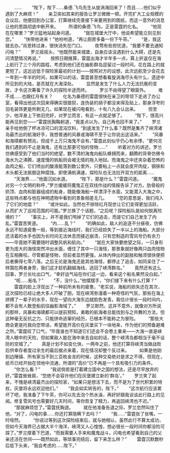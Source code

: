 　　……
　　“陛下，陛下……桑德.飞鸟先生从旋涡海回来了！而且……他们似乎遇到了大麻烦！”
　　亲卫突如其来的报告让罗兰微微一顿。开完扩大工业规模的会议后，他便回到办公室，打算继续完善接下来要用到的图纸，而这一意外的消息让他的思路彻底中断开来。
　　所谓的桑德.飞鸟，正是雷霆的化名。
　　“他现在在哪里？”罗兰猛地站起身问道。
　　“就在城堡大厅中，他说希望能立刻见到您。”
　　“快带他进来！”他吩咐道，“再让厨房多备一份下午茶。”
　　“是，我这就去办。”肖恩转过身，很快消失在门口。
　　夜莺有些担忧道，“我要不要去通知闪电？”
　　罗兰摇摇头，“他既然能来城堡，自身应该没遇到什么大碍，还是先问清楚情况再说。”
　　按照日期推算，雷霆出海才半年多一点，算上折返仅在海上航行了三个月的路程，考虑到他们还在幽影群岛逗留过一段时间，花在路上的就更短了。这远远低于探险家最初的计划——按照对方的设想，此次远航至少会花去一年到一年半的时间，如果可以的话，雷霆甚至想看看旋涡海尽头有什么，遗迹中所见到的大陆，是否就在大海深处。
　　显然是发生了什么人力无法抗衡的变故，才令这次筹备了许久的探险半途而终。
　　罗兰不由得望了眼窗外。
　　难不成……也跟红月有关？
　　化名为桑德的雷霆很快在亲卫的带领下走进了办公室，看得出他这次回来得确实很狼狈，连伪装的胡子都没来得及贴上，那身浮夸的羽毛装饰更是所剩无几，如果现在被闪电看到，十有八九会认出来。
　　但至少，他浑身上下依旧完好，对罗兰而言，有这一点就足够了。
　　“陛下，很高兴能再见到您——”雷霆抚胸鞠躬道，“我差点以为，自己再也回不来了。”
　　罗兰亲手给他倒了杯冰凉可口的混沌饮料，“到底发生了什么事？既然是集齐了峡湾诸岛最杰出的航海好手，我想普通的风暴或海啸不至于让你说出这话来。”
　　“风暴和海啸都有预兆，但成千上万只海鬼不会有，”雷霆此刻似乎仍心有余悸，“更何况我们遇到的不止是海鬼，还有比那更可怕的怪物……”
　　听着对方的讲述，罗兰仿佛感受到了他们当时的绝望，数不清的海鬼向船队蜂拥而来，翻腾的背脊仿佛令海水为之沸腾，速度慢的帆船则会被无情的拖入地狱。而海鬼之中还夹杂着恐怖的血肉之船，它们喷出的酸液能落到数公里外，只要粘上一点就会皮开肉绽，钢铁和木头都无法抵御这种腐蚀。即使满帆满速，探险队也无法拉开双方的距离……
　　“天海界……”他面沉如水道。
　　“陛下，那是什么？”雷霆问道。
　　“魔鬼对另一个文明的称呼，”罗兰缓缓将魔鬼正在双线作战的情报告诉了对方。肋骨般的拱顶、血肉和脏器组成的船身，既能像海船一样漂浮于水面，又能潜入大海之中，这些特点都与他在神明遗物中看到的景象相差无几。
　　“您的意思是，我们闯入了它们的地盘？”
　　“或许如此。当然也不排除红月现世让它们变得更加活跃，从而扩大了巡视范围的可能。”罗兰换了个话题，“之后呢？探险船队是如何脱离险境的？”
　　“事实上，并不是我们甩掉了它们的追击，而是它们自己发生了内乱。”雷霆苦笑道。
　　“内……乱？”
　　“的确如此，敌人的追逐不分昼夜，仿佛永远不知道疲惫一般，等到接近海线时，我们已经损失了一半以上的海船。大部分还活着的水手也因为长时间无法休息而接近崩溃，只有您制造的雪风号仍有余力——毕竟她不需要随时调整风帆和航向。”
　　“就在大家快要绝望之际，一只身形更为庞大的海怪突然冲出水面，缠住了其中一只海怪，那景象就好像两只血肉怪物在互相撕咬。尽管都是怪物，但前者显然更强，从体内伸出的副肢和触须很快便把后者撕得七零八落。之后无论是海鬼还是其他海怪，都停止了追击，如同呆住了一样围在两者身旁，我们这才趁机翻越海线，逃回了峡湾群岛。”
　　竟然还有这么回事，罗兰长吐出口气，“幸好运气站在你们这一边，看来这个船名果然没白起。”
　　“呃……船名？”
　　“不，没什么，”他摆摆手，“你们接下来有什么打算？”
　　雷霆的脸上浮现出了一种前所未有的疲惫，“老实说，海船的损失还在其次，这次探险已经让绝大多人吓破了胆。现在峡湾弥漫着一种奇怪的气氛，那些在海上拼搏了一辈子的水手，现在一望向大海东边就脸色发青。我估计很长一段时间内，都不会有人敢登船前往幽影海域了。”
　　罗兰默然。这并不意外，就像对方所说的那样，风暴和海啸都可以提前预知，勇敢的航海者总能找到与之共舞的方法，但这种毫无反抗之力、只能拼命逃窜的经历，已根本不能称之为冒险。
　　“那些大商会更是托我向您带话，希望能开高价在灰堡买下一块地来，作为他们的预备避难之所。”雷霆叹了口气，“毕竟谁也不知道它们还会不会卷土重来——大海一直是峡湾人眼中的天险，但如果敌人能在海中来去自如的话，整个峡湾岛都相当于毫不设防的空城了。”
　　真是计划不如变化快，一两年之前，他还打算将峡湾当做战败后供幸存者度过余生的最后据点来着，现在情况却整个反过来。
　　如果是他刚到边陲镇、所有家当不到三百枚金龙的时候，这种交易绝对是求之不得，但现在，纸币已经开始在领地中流通，所谓的“高价”已不再是一个具有吸引力的条件。
　　“你怎么看？”
　　“我说倘若是打着建立国中之国的想法，还是尽早放弃的好。”雷霆耸耸肩，“您绝不会容许他们在灰堡建立新的‘群岛’。”
　　罗兰笑了起来，不愧是峡湾最杰出的探险家，“如果只是想活下去，而不是为了世代积累的特权，灰堡将永远欢迎他们。”
　　“我会如实转告的，陛下。”
　　“这次航行应该累坏了吧，我准备了下午茶，你可以先去泡个热水澡，再好好跟我谈谈此行路上的见闻。修复雪风号也需要好几天时间，等你恢复了精力，再返回峡湾也不迟。”
　　“那就麻烦您了。”雷霆抚胸道。
　　就在他准备告退之际，罗兰忽然叫住了他，“对了，闪电的事……你还打算隐瞒下去吗？”
　　“我……”雷霆张了张嘴，一时哑然。
　　“你说过等到这次探险结束后，就与她相认，虽然此行不算太成功，但如今天海界已占据大半个海洋，峡湾又人心惶惶，想必很长一段时间你都没险可探了。”罗兰撑着下巴道，“而我需要人手来和魔鬼战斗，闪电也希望看到自己的父亲还活在世间——既然如此，等琐事完结后，留下来怎么样？”
　　雷霆沉默数秒后低下头来，“我会考虑的……陛下。”